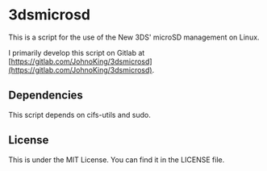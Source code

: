 3dsmicrosd
===============

This is a script for the use of the New 3DS' microSD management on Linux.

I primarily develop this script on Gitlab at [https://gitlab.com/JohnoKing/3dsmicrosd](https://gitlab.com/JohnoKing/3dsmicrosd).

## Dependencies
This script depends on cifs-utils and sudo.

## License
This is under the MIT License. You can find it in the LICENSE file.
